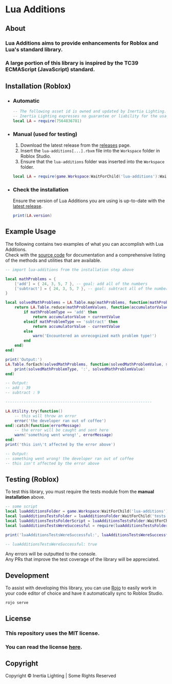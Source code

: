 # Lua Additions

## About
### Lua Additions aims to provide enhancements for Roblox and Lua's standard library.
### A large portion of this library is inspired by the TC39 ECMAScript (JavaScript) standard.

## Installation (Roblox)

- ### Automatic
    ```lua
    -- The following asset id is owned and updated by Inertia Lighting.
    -- Inertia Lighting expresses no guarantee or liability for the usage of this asset id.
    local LA = require(7564836781)
    ```

- ### Manual (used for testing)
    1. Download the latest release from the [releases](https://github.com/Inertia-Lighting/lua-additions/releases) page.
    2. Insert the `lua-additions[...].rbxm` file into the `Workspace` folder in Roblox Studio.
    3. Ensure that the `lua-additions` folder was inserted into the `Workspace` folder.
    ```lua
    local LA = require(game.Workspace:WaitForChild('lua-additions'):WaitForChild('MainModule'))
    ```

- ### Check the installation
    Ensure the version of Lua Additions you are using is up-to-date with the [latest release](https://github.com/Inertia-Lighting/lua-additions/releases).
    ```lua
    print(LA.version)
    ```

## Example Usage
The following contains two examples of what you can accomplish with Lua Additions.  
Check with the [source code](./src) for documentation and a comprehensive listing of the methods and utilities that are available.
```lua
-- import lua-additions from the installation step above

local mathProblems = {
    ['add'] = { 24, 3, 5, 7 }, -- goal: add all of the numbers
    ['subtract'] = { 24, 3, 5, 7 }, -- goal: subtract all of the numbers
}

local solvedMathProblems = LA.Table.map(mathProblems, function(mathProblemValues, mathProblemType)
    return LA.Table.reduce(mathProblemValues, function(accumulatorValue, currentValue)
        if mathProblemType == 'add' then
            return accumulatorValue + currentValue
        elseif mathProblemType == 'subtract' then
            return accumulatorValue - currentValue
        else
            warn('Encountered an unrecognized math problem type!')
        end
    end)
end)

print('Output:')
LA.Table.forEach(solvedMathProblems, function(solvedMathProblemValue, solvedMathProblemType)
    print(solvedMathProblemType, ':', solvedMathProblemValue)
end)

-- Output:
-- add : 39
-- subtract : 9

----------------------------------------------------------------

LA.Utility.try(function()
    -- this will throw an error
    error('the developer ran out of coffee')
end):catch(function(errorMessage)
    -- the error will be caught and sent here
    warn('something went wrong!', errorMessage)
end)
print('this isn\'t affected by the error above')

-- Output:
-- something went wrong! the developer ran out of coffee
-- this isn't affected by the error above
```

## Testing (Roblox)
To test this library, you must require the tests module from the **manual installation** above.
```lua
-- some script
local luaAdditionsFolder = game.Workspace:WaitForChild('lua-additions')
local luaAdditionsTestsFolder = luaAdditionsFolder:WaitForChild('tests')
local luaAdditionsTestsFolderScript = luaAdditionsTestsFolder:WaitForChild('tests')
local luaAdditionsTestsWereSuccessful = require(luaAdditionsTestsFolderScript)

print('luaAdditionsTestsWereSuccessful:', luaAdditionsTestsWereSuccessful)

-- luaAdditionsTestsWereSuccessful: true
```
Any errors will be outputted to the console.  
Any PRs that improve the test coverage of the library will be appreciated.

## Development
To assist with developing this library, you can use [Rojo](https://rojo.space/) to easily work in your code editor of choice and have it automatically sync to Roblox Studio.
```
rojo serve
```

## License

### This repository uses the MIT license.
### You can read the license [here](./LICENSE.md).

## Copyright
Copyright &copy; Inertia Lighting | Some Rights Reserved
